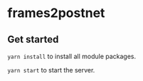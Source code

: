 # frames2postnet

## Get started

`yarn install` to install all module packages.

`yarn start` to start the server.


